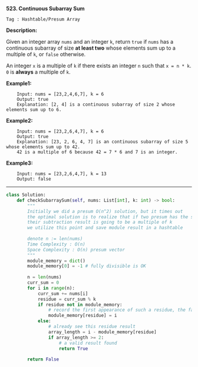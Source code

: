 **523. Continuous Subarray Sum**

```Tag : Hashtable/Presum Array```

**Description:**

Given an integer array ```nums``` and an integer ```k```, return ```true``` if ```nums``` has a continuous subarray of size **at least two** whose elements sum up to a multiple of ```k```, or ```false``` otherwise.

An integer ```x``` is a multiple of ```k``` if there exists an integer ```n``` such that ```x = n * k```. ```0``` is **always** a multiple of ```k```.


**Example1:**

		Input: nums = [23,2,4,6,7], k = 6
		Output: true
		Explanation: [2, 4] is a continuous subarray of size 2 whose elements sum up to 6.

**Example2:**
	
		Input: nums = [23,2,6,4,7], k = 6
		Output: true
		Explanation: [23, 2, 6, 4, 7] is an continuous subarray of size 5 whose elements sum up to 42.
		42 is a multiple of 6 because 42 = 7 * 6 and 7 is an integer.

**Example3:**

		Input: nums = [23,2,6,4,7], k = 13
		Output: false

-----------

```python
class Solution:
    def checkSubarraySum(self, nums: List[int], k: int) -> bool:
        """
        Initially we did a presum O(n^2) solution, but it times out
        the optimal solution is to realize that if two presum has the same value after taking module k
        their subtraction result is going to be a multiple of k
        we utilize this point and save module result in a hashtable
        
        denote n := len(nums)
        Time Complexity : O(n)
        Space Complexity : O(n) presum vector
        """
        module_memory = dict()
        module_memory[0] = -1 # fully divisible is OK
        
        n = len(nums)
        curr_sum = 0
        for i in range(n):
            curr_sum += nums[i]
            residue = curr_sum % k
            if residue not in module_memory:
                # record the first appearance of such a residue, the farthest
                module_memory[residue] = i
            else:
                # already see this residue result
                array_length = i - module_memory[residue]
                if array_length >= 2:
                    # a valid result found
                    return True
        
        return False
```
